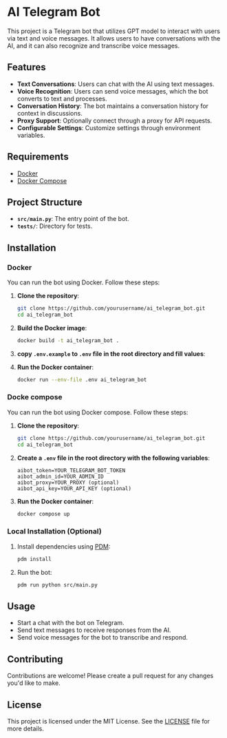 # AI Telegram Bot

This project is a Telegram bot that utilizes GPT model to interact with users via text and voice messages. It allows users to have conversations with the AI, and it can also recognize and transcribe voice messages.

## Features

- **Text Conversations**: Users can chat with the AI using text messages.
- **Voice Recognition**: Users can send voice messages, which the bot converts to text and processes.
- **Conversation History**: The bot maintains a conversation history for context in discussions.
- **Proxy Support**: Optionally connect through a proxy for API requests.
- **Configurable Settings**: Customize settings through environment variables.

## Requirements

- [Docker](https://www.docker.com/get-started)
- [Docker Compose](https://docs.docker.com/compose/install/)

## Project Structure

- **`src/main.py`**: The entry point of the bot.
- **`tests/`**: Directory for tests.

## Installation

### Docker

You can run the bot using Docker. Follow these steps:

1. **Clone the repository**:

   ```bash
   git clone https://github.com/yourusername/ai_telegram_bot.git
   cd ai_telegram_bot
   ```

2. **Build the Docker image**:

   ```bash
   docker build -t ai_telegram_bot .
   ```
3. **copy `.env.example` to `.env` file in the root directory and fill values**:

4. **Run the Docker container**:

   ```bash
   docker run --env-file .env ai_telegram_bot
   ```

### Docke compose

You can run the bot using Docker compose. Follow these steps:

1. **Clone the repository**:

   ```bash
   git clone https://github.com/yourusername/ai_telegram_bot.git
   cd ai_telegram_bot
   ```

2. **Create a `.env` file in the root directory with the following variables**:

   ```
   aibot_token=YOUR_TELEGRAM_BOT_TOKEN
   aibot_admin_id=YOUR_ADMIN_ID
   aibot_proxy=YOUR_PROXY (optional)
   aibot_api_key=YOUR_API_KEY (optional)
   ```

3. **Run the Docker container**:

   ```bash
   docker compose up
   ```

### Local Installation (Optional)

1. Install dependencies using [PDM](https://pdm-project.org/en/latest/#installation):

   ```bash
   pdm install
   ```

2. Run the bot:

   ```bash
   pdm run python src/main.py
   ```

## Usage

- Start a chat with the bot on Telegram.
- Send text messages to receive responses from the AI.
- Send voice messages for the bot to transcribe and respond.

## Contributing

Contributions are welcome! Please create a pull request for any changes you'd like to make.

## License

This project is licensed under the MIT License. See the [LICENSE](LICENSE) file for more details.
